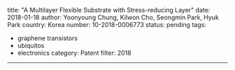 title: "A Multilayer Flexible Substrate with Stress-reducing Layer"
date: 2018-01-18
author: Yoonyoung Chung, Kilwon Cho, Seongmin Park, Hyuk Park
country: Korea
number: 10-2018-0006773
status: pending
tags:
- graphene transistors
- ubiquitos
- electronics
category: Patent
filter: 2018
---